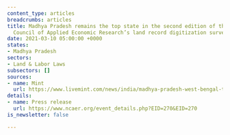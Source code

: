 ```yaml
---
content_type: articles
breadcrumbs: articles
title: Madhya Pradesh remains the top state in the second edition of the National
  Council of Applied Economic Research’s land record digitization survey
date: 2021-03-10 05:00:00 +0000
states:
- Madhya Pradesh
sectors:
- Land & Labor Laws
subsectors: []
sources:
- name: Mint
  url: https://www.livemint.com/news/india/madhya-pradesh-west-bengal-top-in-ncaer-survey-on-land-record-digitization-11614861552919.html
details:
- name: Press release
  url: https://www.ncaer.org/event_details.php?EID=270&EID=270
is_newsletter: false

---
```

